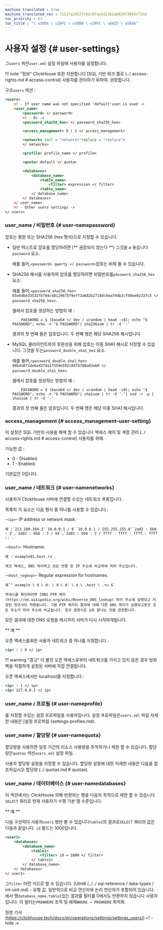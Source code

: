 ```yaml
---
machine_translated : true
machine_translated_rev : 72537a2d527c63c07aa5d2361a8829f3895cf2bd
toc_priority : 63
toc_title : "\ u30E6 \ u30FC \ u30B6 \ u30FC \ u8A2D \ u5B9A"
---
```


# 사용자 설정 {# user-settings}

그`users` 섹션`user.xml` 설정 파일에 사용자를 설정합니다.

!!! note "정보"
    ClickHouse 또한 지원합니다 [SQL 기반 워크 플로 (../ access-rights.md # access-control) 사용자를 관리하기 위하여. 권장합니다.

구조`users` 섹션 :

```xml
<users>
    <! - If user name was not specified 'default'user is used ->
    <user_name>
        <password> </ password>
        <! - Or ->
        <password_sha256_hex> </ password_sha256_hex>

        <access_management> 0 | 1 </ access_management>

        <networks incl = "networks"replace = "replace">
        </ networks>

        <profile> profile_name </ profile>

        <quota> default </ quota>

        <databases>
            <database_name>
                <table_name>
                    <filter> expression </ filter>
                <table_name>
            </ database_name>
        </ databases>
    </ user_name>
    <! - Other users settings ->
</ users>
```

### user_name / 비밀번호 {# user-namepassword}

암호는 평문 또는 SHA256 (hex 형식)으로 지정할 수 있습니다.

- 일반 텍스트로 암호를 할당하려면 (** 권장되지 않는다 **) 그것을 a 놓습니다`password` 요소.

    예를 들어,`<password> qwerty </ password>`암호는 비워 둘 수 있습니다.

<a id="password_sha256_hex"> </a>

- SHA256 해시를 사용하여 암호를 할당하려면 비밀번호를`password_sha256_hex` 요소.

    예를 들어,`<password_sha256_hex> 65e84be33532fb784c48129675f9eff3a682b27168c0ea744b2cf58ee02337c5 </ password_sha256_hex>`.

    쉘에서 암호를 생성하는 방법의 예 :

          PASSWORD = $ (base64 </ dev / urandom | head -c8); echo "$ PASSWORD"; echo -n "$ PASSWORD"| sha256sum | tr -d '-'

    결과의 첫 번째 줄은 암호입니다. 두 번째 행은 해당 SHA256 해시입니다.

<a id="password_double_sha1_hex"> </a>

- MySQL 클라이언트와의 호환성을 위해 암호는 이중 SHA1 해시로 지정할 수 있습니다. 그것을 두는`password_double_sha1_hex` 요소.

    예를 들어,`<password_double_sha1_hex> 08b4a0f1de6ad37da17359e592c8d74788a83eb0 </ password_double_sha1_hex>`.

    쉘에서 암호를 생성하는 방법의 예 :

          PASSWORD = $ (base64 </ dev / urandom | head -c8); echo "$ PASSWORD"; echo -n "$ PASSWORD"| sha1sum | tr -d '-'| xxd -r -p | sha1sum | tr -d '-'

    결과의 첫 번째 줄은 암호입니다. 두 번째 행은 해당 이중 SHA1 해시입니다.

### access_management {# access_management-user-setting}

이 설정은 SQL 기반의 사용을 해제 할 수 있습니다 액세스 제어 및 계정 관리 (../ access-rights.md # access-control) 사용자를 위해.

가능한 값 :

- 0 - Disabled.
- 1 - Enabled.

기본값은 0입니다.

### user_name / 네트워크 {# user-namenetworks}

사용자가 ClickHouse 서버에 연결할 수있는 네트워크 목록입니다.

목록의 각 요소는 다음 형식 중 하나를 사용할 수 있습니다 :

-`<ip>`- IP address or network mask.

    예 :`213.180.204.3``10.0.0.1 / 8``10.0.0.1 / 255.255.255.0``2a02 : 6b8 : 3`,`2a02 : 6b8 : 3 / 64`,`2a02 : 6b8 : 3 / ffff : ffff : ffff : ffff ::`.

-`<host>`- Hostname.

    예 :`example01.host.ru`.

    체크 액세스, DNS 쿼리하고 모든 반환 된 IP 주소와 비교하여 피어 주소입니다.

-`<host_regexp>`- Regular expression for hostnames.

    예`^ example \ d \ d- \ d \ d- \ d \ .host \ .ru $`

    액세스를 확인하려면 [DNS PTR 쿼리 (https://en.wikipedia.org/wiki/Reverse_DNS_lookup) 피어 주소에 실행되고 지정된 정규식이 적용됩니다. 그럼 PTR 쿼리의 결과에 대해 다른 DNS 쿼리가 실행되고받은 모든 주소가 피어 주소와 비교됩니다. 정규 표현식은 $로 끝나는 것을 권장합니다.

모든 결과에 대한 DNS 요청을 캐시까지 서버가 다시 시작하게됩니다.

** 예 **

오픈 액세스를위한 사용자 네트워크 중 하나를 지정합니다 :

```xml
<ip> : / 0 </ ip>
```

!!! warning "경고"
    이 불안 오픈 액세스로부터 네트워크를 가지고 있지 않은 경우 방화벽을 적절하게 설정된 서버에 직접 연결됩니다.

오픈 액세스에서만 localhost를 지정합니다 :

```xml
<ip> : 1 </ ip>
<ip> 127.0.0.1 </ ip>
```

### user_name / 프로필 {# user-nameprofile}

를 지정할 수있는 설정 프로파일을 사용자입니다. 설정 프로파일은`users.xml` 파일 자세한 내용은 [설정 프로파일 (settings-profiles.md).

### user_name / 할당량 {# user-namequota}

할당량을 사용하면 일정 기간의 리소스 사용량을 추적하거나 제한 할 수 있습니다. 할당량은`quotas`
섹션`users.xml` 설정 파일.

사용자 할당량 설정을 지정할 수 있습니다. 할당량 설정에 대한 자세한 내용은 다음을 참조하십시오 할당량 (../ quotas.md # quotas).

### user_name / 데이터베이스 {# user-namedatabases}

이 섹션에서는 ClickHouse 의해 반환되는 행을 다음의 목적으로 제한 할 수 있습니다`SELECT` 쿼리로 현재 사용자가 수행 기본 열 수준입니다.

** 예 **

다음 구성력이 사용자`user1` 행만 볼 수 있습니다`table1`의 결과로`SELECT` 쿼리의 값은 다음과 같습니다. `id` 필드는 1000입니다.

```xml
<user1>
    <databases>
        <database_name>
            <table1>
                <filter> id = 1000 </ filter>
            </ table1>
        </ database_name>
    </ databases>
</ user1>
```

그`filter` 어떤 식으로 할 수 있습니다. [UInt8 (../../ sql-reference / data-types / int-uint.md) - 유형 값. 일반적으로 비교 연산자와 논리 연산자가 포함되어 있습니다. 에서 행`database_name.table1`있는 결과를 필터를 0에서도 반환하지 않습니다 사용자입니다. 이 필터는`PREWHERE` 조작 및 해제`WHERE → PREWHERE` 최적화.

원본 기사 (https://clickhouse.tech/docs/en/operations/settings/settings_users/) <! - hide ->
